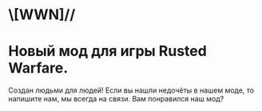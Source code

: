 #                                \\\[WWN]//


#                         Новый мод для игры Rusted Warfare.
Создан людьми для людей!
Если вы нашли недочёты в нашем моде, то напишите нам, мы всегда на связи.
Вам понравился наш мод?
